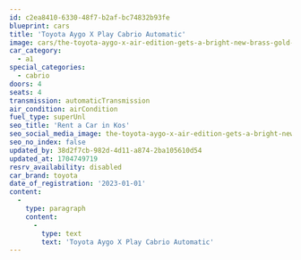 ```yaml
---
id: c2ea8410-6330-48f7-b2af-bc74832b93fe
blueprint: cars
title: 'Toyota Aygo X Play Cabrio Automatic'
image: cars/the-toyota-aygo-x-air-edition-gets-a-bright-new-brass-gold-color-option-208250_1.jpg
car_category:
  - a1
special_categories:
  - cabrio
doors: 4
seats: 4
transmission: automaticTransmission
air_condition: airCondition
fuel_type: superUnl
seo_title: 'Rent a Car in Kos'
seo_social_media_image: the-toyota-aygo-x-air-edition-gets-a-bright-new-brass-gold-color-option-208250_1.jpg
seo_no_index: false
updated_by: 38d2f7cb-982d-4d11-a874-2ba105610d54
updated_at: 1704749719
resrv_availability: disabled
car_brand: toyota
date_of_registration: '2023-01-01'
content:
  -
    type: paragraph
    content:
      -
        type: text
        text: 'Toyota Aygo X Play Cabrio Automatic'
---
```

